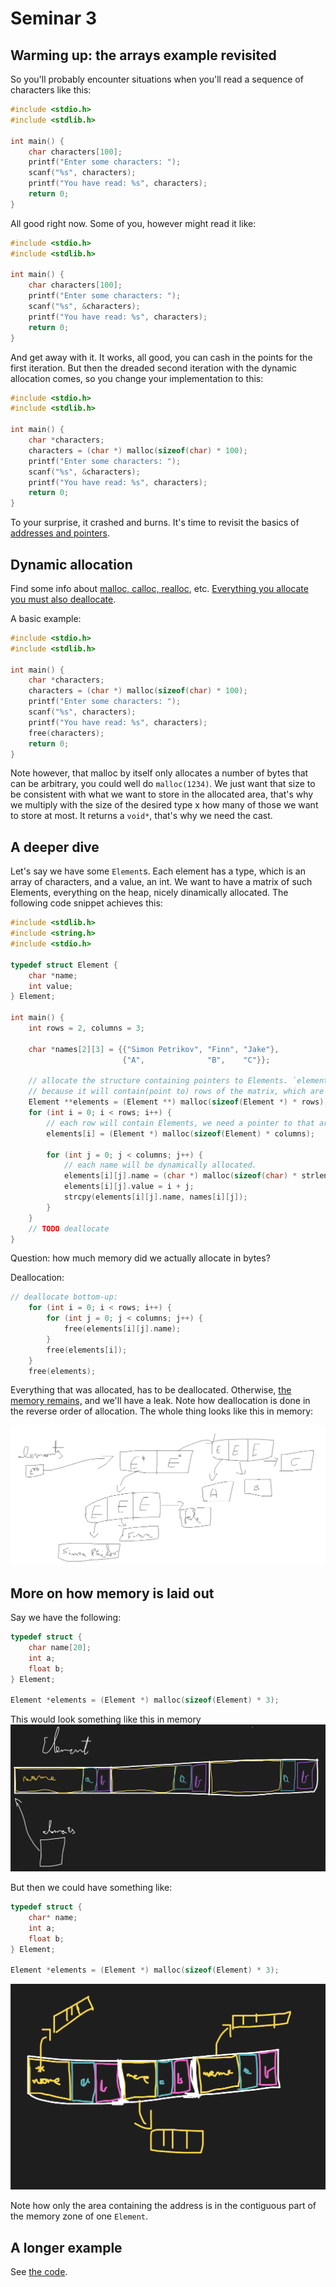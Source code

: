 # Seminar 3

## Warming up: the arrays  example revisited

So you'll probably encounter situations when you'll read a sequence of characters like this:

```c
#include <stdio.h>
#include <stdlib.h>

int main() {
    char characters[100];
    printf("Enter some characters: ");
    scanf("%s", characters);
    printf("You have read: %s", characters);
    return 0;
}
```

All good right now. Some of you, however might read it like:

```c
#include <stdio.h>
#include <stdlib.h>

int main() {
    char characters[100];
    printf("Enter some characters: ");
    scanf("%s", &characters);
    printf("You have read: %s", characters);
    return 0;
}
```

And get away with it. It works, all good, you can cash in the points for the first iteration.
But then the dreaded second iteration with the dynamic allocation comes, so you
change your implementation to this:

```c
#include <stdio.h>
#include <stdlib.h>

int main() {
    char *characters;
    characters = (char *) malloc(sizeof(char) * 100);
    printf("Enter some characters: ");
    scanf("%s", &characters);
    printf("You have read: %s", characters);
    return 0;
}
```

To your surprise, it crashed and burns. It's time to revisit the basics
of [addresses and pointers](https://github.com/imimali/oop-2023/tree/master/c-intro#further-on-pointers-to-static-and-dynamic-arrays).

## Dynamic allocation

Find some info about [malloc, calloc, realloc](https://man7.org/linux/man-pages/man3/malloc.3.html), etc.
[Everything you allocate you must also deallocate](https://youtu.be/guuYU74wU70?t=70).

A basic example:

```c
#include <stdio.h>
#include <stdlib.h>

int main() {
    char *characters;
    characters = (char *) malloc(sizeof(char) * 100);
    printf("Enter some characters: ");
    scanf("%s", characters);
    printf("You have read: %s", characters);
    free(characters);
    return 0;
}
```

Note however, that malloc by itself only allocates a number of bytes that can be
arbitrary, you could well do `malloc(1234)`. We just want that size
to be consistent with what we want to store in the allocated area, that's why we
multiply with the size of the desired type x how many of those we want to store at most.
It returns a `void*`, that's why we need the cast.

## A deeper dive
Let's say we have some `Element`s. Each element has a type, which is an array of characters, and a value, an int.
We want to have a matrix of such Elements, everything on the heap, nicely dinamically allocated.
The following code snippet achieves this:
```c
#include <stdlib.h>
#include <string.h>
#include <stdio.h>

typedef struct Element {
    char *name;
    int value;
} Element;

int main() {
    int rows = 2, columns = 3;

    char *names[2][3] = {{"Simon Petrikov", "Finn", "Jake"},
                         {"A",              "B",    "C"}};

    // allocate the structure containing pointers to Elements. `elements` is a pointer to a pointer of Elements,
    // because it will contain(point to) rows of the matrix, which are actually pointers to Elements.
    Element **elements = (Element **) malloc(sizeof(Element *) * rows);
    for (int i = 0; i < rows; i++) {
        // each row will contain Elements, we need a pointer to that area
        elements[i] = (Element *) malloc(sizeof(Element) * columns);

        for (int j = 0; j < columns; j++) {
            // each name will be dynamically allocated.
            elements[i][j].name = (char *) malloc(sizeof(char) * strlen(names[i][j]));
            elements[i][j].value = i + j;
            strcpy(elements[i][j].name, names[i][j]);
        }
    }
    // TODO deallocate
}
```

Question: how much memory did we actually allocate in bytes?


Deallocation:
```c
// deallocate bottom-up:
    for (int i = 0; i < rows; i++) {
        for (int j = 0; j < columns; j++) {
            free(elements[i][j].name);
        }
        free(elements[i]);
    }
    free(elements);
```
Everything that was allocated, has to be deallocated. Otherwise,
[the memory remains,](https://youtu.be/RDN4awrpPQQ) and we'll have a leak. Note how
deallocation is done in the reverse order of allocation.
The whole thing looks like this in memory:

![memory schemme](./pics/memory_scheme.png)

## More on how memory is laid out
Say we have the following:
```c
typedef struct {
    char name[20];
    int a;
    float b;
} Element;

Element *elements = (Element *) malloc(sizeof(Element) * 3);
```
This would look something like this in memory
![memory_scheme](./pics/memory_scheme_2.png)

But then we could have something like:
```c
typedef struct {
    char* name;
    int a;
    float b;
} Element;

Element *elements = (Element *) malloc(sizeof(Element) * 3);
```
![memory_scheme](./pics/memory_scheme_3.png)

Note how only the area containing the address is in the contiguous part
of the memory zone of one `Element`. 

## A longer example

See [the code](./main.c).

